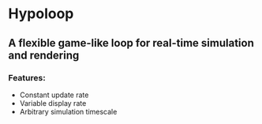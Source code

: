 # Hypoloop
## A flexible game-like loop for real-time simulation and rendering
### Features:
- Constant update rate
- Variable display rate
- Arbitrary simulation timescale
